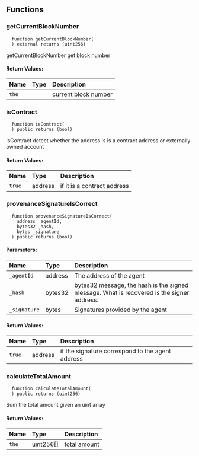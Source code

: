 


## Functions
### getCurrentBlockNumber
```solidity
  function getCurrentBlockNumber(
  ) external returns (uint256)
```
getCurrentBlockNumber get block number



#### Return Values:
| Name                           | Type          | Description                                                                  |
| :----------------------------- | :------------ | :--------------------------------------------------------------------------- |
|`the`|  | current block number
### isContract
```solidity
  function isContract(
  ) public returns (bool)
```

isContract detect whether the address is 
         is a contract address or externally owned account


#### Return Values:
| Name                           | Type          | Description                                                                  |
| :----------------------------- | :------------ | :--------------------------------------------------------------------------- |
|`true`| address | if it is a contract address
### provenanceSignatureIsCorrect
```solidity
  function provenanceSignatureIsCorrect(
    address _agentId,
    bytes32 _hash,
    bytes _signature
  ) public returns (bool)
```


#### Parameters:
| Name | Type | Description                                                          |
| :--- | :--- | :------------------------------------------------------------------- |
|`_agentId` | address | The address of the agent
|`_hash` | bytes32 | bytes32 message, the hash is the signed message. What is recovered is the signer address.
|`_signature` | bytes | Signatures provided by the agent

#### Return Values:
| Name                           | Type          | Description                                                                  |
| :----------------------------- | :------------ | :--------------------------------------------------------------------------- |
|`true`| address | if the signature correspond to the agent address
### calculateTotalAmount
```solidity
  function calculateTotalAmount(
  ) public returns (uint256)
```

Sum the total amount given an uint array


#### Return Values:
| Name                           | Type          | Description                                                                  |
| :----------------------------- | :------------ | :--------------------------------------------------------------------------- |
|`the`| uint256[] | total amount
